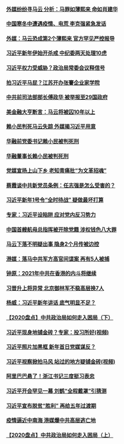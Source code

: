 #### [外媒纷纷寻马云 分析：马罪如薄熙来 命如肖建华](../pages/prog1138/a103028300.md) 
#### [中国寒冬中遭遇疫情、电荒 李克强紧急发话](../pages/prog1138/a103028222.md) 
#### [外媒：马云恐成第2个薄熙来 官方罕见严控报导](../pages/prog1138/a103027638.md) 
#### [习近平新年伊始开杀戒 中纪委两天处理10虎](../pages/prog1138/a103027608.md) 
#### [习近平权力受威胁？政治局常委会议释信号](../pages/prog1138/a103027571.md) 
#### [拍习近平马屁？江苏开办张謇企业家学院](../pages/prog1138/a103026839.md) 
#### [中共前司法部部长傅政华 被举报至29国政府](../pages/prog1138/a103026480.md) 
#### [美金融大亨断言：马云将被囚10年以上](../pages/prog1138/a103025840.md) 
#### [赖小民判死马云失踪 外媒揭习近平用意](../pages/prog1138/a103025706.md) 
#### [华融前党委书记赖小民被判死刑](../pages/prog1138/a103025322.md) 
#### [华融董事长赖小民被判死刑](../pages/prog1138/a103025099.md) 
#### [党媒宣扬上山下乡 老知青痛批“为文革招魂”](../pages/prog1138/a103025056.md) 
#### [蔡霞谈中共新党员条例：任志强是怎么受害的？](../pages/prog1138/a103024785.md) 
#### [习近平新年1号令“全时待战” 疑做最坏打算](../pages/prog1138/a103024733.md) 
#### [专家：习近平设陷阱 应对党内反习势力](../pages/prog1138/a103024339.md) 
#### [中国首艘航母总指挥被开除党籍 涉权钱色八大罪](../pages/prog1138/a103024349.md) 
#### [马云下落不明疑出事 隐身2个月传被边控](../pages/prog1138/a103024239.md) 
#### [港媒：落马中共军方高官间谍案 再有5人被捕](../pages/prog1138/a103024037.md) 
#### [钟原：2021年中共在香港的内斗将继续](../pages/prog1138/a103024001.md) 
#### [习晋升上将异常 北京御林军不稳高层换7人](../pages/prog1138/a103023573.md) 
#### [杨威：习近平新年讲话 底气明显不足？](../pages/prog1138/a103023156.md) 
#### [【2020盘点】中共政治局如何走入困局（下）](../pages/prog1138/a103023038.md) 
#### [习近平现身地铺金砖？专家：投习所好(视频)](../pages/prog1138/a103022925.md) 
#### [习近平照片加黑框 新年首日党媒谋反？](../pages/prog1138/a103022810.md) 
#### [习近平视察掀拍马风 站过的地方疑铺金砖(视频)](../pages/prog1138/a103021403.md) 
#### [阿里巴巴悬了！浙江书记三度挺习表忠](../pages/prog1138/a103020773.md) 
#### [习近平开会罕见一幕 刘鹤“全程戴罩”引猜测](../pages/prog1138/a103020582.md) 
#### [习近平宣布脱贫“胜利” 再给五年过渡期](../pages/prog1138/a103020517.md) 
#### [疫情逼近中南海 港媒爆中共高层逃亡地](../pages/prog1138/a103019982.md) 
#### [【2020盘点】中共政治局如何走入困局（上）](../pages/prog1138/a103019956.md) 
